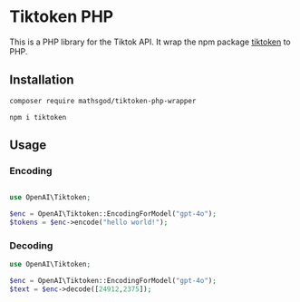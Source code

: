 # Tiktoken PHP

This is a PHP library for the Tiktok API. It wrap the npm package [tiktoken](https://www.npmjs.com/package/tiktoken) to PHP.

## Installation

```bash
composer require mathsgod/tiktoken-php-wrapper
```

```
npm i tiktoken 
```

## Usage

### Encoding

```php

use OpenAI\Tiktoken;

$enc = OpenAI\Tiktoken::EncodingForModel("gpt-4o");
$tokens = $enc->encode("hello world!");

```


### Decoding

```php
use OpenAI\Tiktoken;

$enc = OpenAI\Tiktoken::EncodingForModel("gpt-4o");
$text = $enc->decode([24912,2375]);
```


